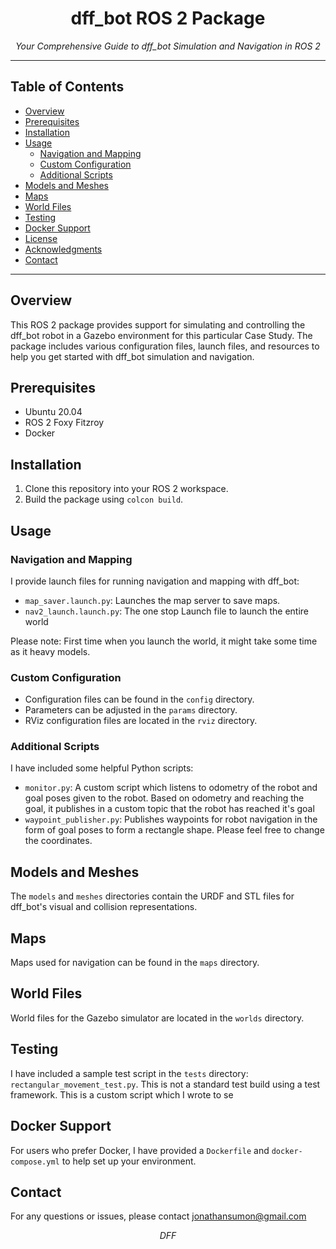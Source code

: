 <h1 align="center">dff_bot ROS 2 Package</h1>

<p align="center">
  <em>Your Comprehensive Guide to dff_bot Simulation and Navigation in ROS 2</em>
</p>

---

## Table of Contents

- [Overview](#overview)
- [Prerequisites](#prerequisites)
- [Installation](#installation)
- [Usage](#usage)
  - [Navigation and Mapping](#navigation-and-mapping)
  - [Custom Configuration](#custom-configuration)
  - [Additional Scripts](#additional-scripts)
- [Models and Meshes](#models-and-meshes)
- [Maps](#maps)
- [World Files](#world-files)
- [Testing](#testing)
- [Docker Support](#docker-support)
- [License](#license)
- [Acknowledgments](#acknowledgments)
- [Contact](#contact)

---

## Overview

This ROS 2 package provides support for simulating and controlling the dff_bot robot in a Gazebo environment for this particular Case Study. The package includes various configuration files, launch files, and resources to help you get started with dff_bot simulation and navigation.

## Prerequisites

- Ubuntu 20.04
- ROS 2 Foxy Fitzroy
- Docker

## Installation

1. Clone this repository into your ROS 2 workspace.
2. Build the package using `colcon build`.

## Usage

### Navigation and Mapping

I provide launch files for running navigation and mapping with dff_bot:

- `map_saver.launch.py`: Launches the map server to save maps.
- `nav2_launch.launch.py`: The one stop Launch file to launch the entire world

Please note: First time when you launch the world, it might take some time as it heavy models. 

### Custom Configuration

- Configuration files can be found in the `config` directory.
- Parameters can be adjusted in the `params` directory.
- RViz configuration files are located in the `rviz` directory.

### Additional Scripts

I have included some helpful Python scripts:

- `monitor.py`: A custom script which listens to odometry of the robot and goal poses given to the robot. Based on odometry and reaching the goal, it publishes in a custom topic that the robot has reached it's goal
- `waypoint_publisher.py`: Publishes waypoints for robot navigation in the form of goal poses to form a rectangle shape. Please feel free to change the coordinates.

## Models and Meshes

The `models` and `meshes` directories contain the URDF and STL files for dff_bot's visual and collision representations.

## Maps

Maps used for navigation can be found in the `maps` directory.

## World Files

World files for the Gazebo simulator are located in the `worlds` directory.

## Testing

I have included a sample test script in the `tests` directory: `rectangular_movement_test.py`. This is not a standard test build using a test framework. This is a custom script which I wrote to se

## Docker Support

For users who prefer Docker, I have provided a `Dockerfile` and `docker-compose.yml` to help set up your environment.

## Contact

For any questions or issues, please contact jonathansumon@gmail.com

<p align="center">
  <em>DFF</em>
</p>
